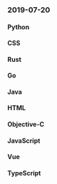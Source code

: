 ### 2019-07-20

#### Python

#### CSS

#### Rust

#### Go

#### Java

#### HTML

#### Objective-C

#### JavaScript

#### Vue

#### TypeScript
